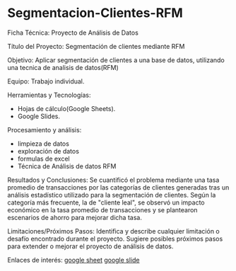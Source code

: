 # Segmentacion-Clientes-RFM

Ficha Técnica: Proyecto de Análisis de Datos

Título del Proyecto: Segmentación de clientes mediante RFM

Objetivo:
Aplicar segmentación de clientes a una base de datos, utilizando una tecnica de analisis de datos(RFM)

Equipo:
Trabajo individual.

Herramientas y Tecnologías:
- Hojas de cálculo(Google Sheets).
- Google Slides.

Procesamiento y análisis:
- limpieza de datos
- exploración de datos
- formulas de excel
- Técnica de Análisis de datos RFM
  
Resultados y Conclusiones:
Se cuantificó el problema mediante una tasa promedio de transacciones por las categorías de clientes generadas tras un análisis estadístico utilizado para la segmentación de clientes. Según la categoría más frecuente, la de "cliente leal", se observó un impacto económico en la tasa promedio de transacciones y se plantearon escenarios de ahorro para mejorar dicha tasa.

Limitaciones/Próximos Pasos:
Identifica y describe cualquier limitación o desafío encontrado durante el proyecto.
Sugiere posibles próximos pasos para extender o mejorar el proyecto de análisis de datos.

Enlaces de interés:
[google sheet](https://docs.google.com/spreadsheets/d/1qn7SPjSuHOGm4xZun-MMXCd443GUnjpBADodIH2a2yQ/edit?usp=sharing)
[google slide](https://docs.google.com/presentation/d/10Ef_mPVaNG1hU6ojk-B2-PSHzNEK9bZ1JDlT8aFFFb4/edit?usp=sharing)
